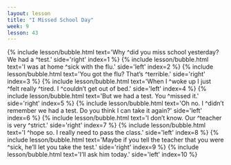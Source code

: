 ```yaml
---
layout: lesson
title: "I Missed School Day"
week: 9
lesson: 43
---
```


{% include lesson/bubble.html text='Why ^did you miss school yesterday? We had a ^test.' side='right' index=1 %}
{% include lesson/bubble.html text='I was at home ^sick with the flu.' side='left' index=2 %}
{% include lesson/bubble.html text='You got the flu? That&rsquo;s ^terrible.' side='right' index=3 %}
{% include lesson/bubble.html text='When I ^woke up I just ^felt really ^tired. I ^couldn&rsquo;t get out of bed.' side='left' index=4 %}
{% include lesson/bubble.html text='But we had a test. You ^missed it.' side='right' index=5 %}
{% include lesson/bubble.html text='Oh no. I ^didn&rsquo;t remember we had a test. Do you think I can take it again?' side='left' index=6 %}
{% include lesson/bubble.html text='I don&rsquo;t know. Our ^teacher is very ^strict.' side='right' index=7 %}
{% include lesson/bubble.html text='I ^hope so. I really need to pass the class.' side='left' index=8 %}
{% include lesson/bubble.html text='Maybe if you tell the teacher that you were ^sick, he&rsquo;ll let you take the test.' side='right' index=9 %}
{% include lesson/bubble.html text='I&rsquo;ll ask him today.' side='left' index=10 %}
